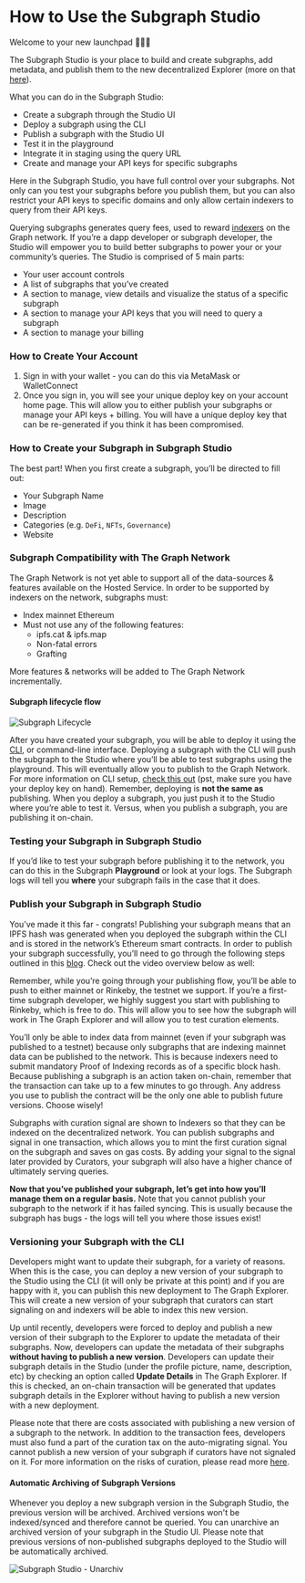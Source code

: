 # How to Use the Subgraph Studio



Welcome to your new launchpad 👩🏽‍🚀

The Subgraph Studio is your place to build and create subgraphs, add metadata, and publish them to the new decentralized Explorer (more on that [here](https://thegraph.com/docs/en/explorer/)).

What you can do in the Subgraph Studio:

* Create a subgraph through the Studio UI
* Deploy a subgraph using the CLI
* Publish a subgraph with the Studio UI
* Test it in the playground
* Integrate it in staging using the query URL
* Create and manage your API keys for specific subgraphs

Here in the Subgraph Studio, you have full control over your subgraphs. Not only can you test your subgraphs before you publish them, but you can also restrict your API keys to specific domains and only allow certain indexers to query from their API keys.

Querying subgraphs generates query fees, used to reward [indexers](https://thegraph.com/docs/en/indexing/) on the Graph network. If you’re a dapp developer or subgraph developer, the Studio will empower you to build better subgraphs to power your or your community’s queries. The Studio is comprised of 5 main parts:

* Your user account controls
* A list of subgraphs that you’ve created
* A section to manage, view details and visualize the status of a specific subgraph
* A section to manage your API keys that you will need to query a subgraph
* A section to manage your billing

### How to Create Your Account <a href="#how-to-create-your-account" id="how-to-create-your-account"></a>

1. Sign in with your wallet - you can do this via MetaMask or WalletConnect
2. Once you sign in, you will see your unique deploy key on your account home page. This will allow you to either publish your subgraphs or manage your API keys + billing. You will have a unique deploy key that can be re-generated if you think it has been compromised.

### How to Create your Subgraph in Subgraph Studio <a href="#how-to-create-your-subgraph-in-subgraph-studio" id="how-to-create-your-subgraph-in-subgraph-studio"></a>

The best part! When you first create a subgraph, you’ll be directed to fill out:

* Your Subgraph Name
* Image
* Description
* Categories (e.g. `DeFi`, `NFTs`, `Governance`)
* Website

### Subgraph Compatibility with The Graph Network <a href="#subgraph-compatibility-with-the-graph-network" id="subgraph-compatibility-with-the-graph-network"></a>

The Graph Network is not yet able to support all of the data-sources & features available on the Hosted Service. In order to be supported by indexers on the network, subgraphs must:

* Index mainnet Ethereum
* Must not use any of the following features:
  * ipfs.cat & ipfs.map
  * Non-fatal errors
  * Grafting

More features & networks will be added to The Graph Network incrementally.

#### Subgraph lifecycle flow <a href="#subgraph-lifecycle-flow" id="subgraph-lifecycle-flow"></a>

![Subgraph Lifecycle](https://thegraph.com/docs/img/subgraph-lifecycle.png)

After you have created your subgraph, you will be able to deploy it using the [CLI](https://github.com/graphprotocol/graph-cli), or command-line interface. Deploying a subgraph with the CLI will push the subgraph to the Studio where you’ll be able to test subgraphs using the playground. This will eventually allow you to publish to the Graph Network. For more information on CLI setup, [check this out](https://thegraph.com/docs/en/developer/define-subgraph-hosted/#install-the-graph-cli) (pst, make sure you have your deploy key on hand). Remember, deploying is **not the same as** publishing. When you deploy a subgraph, you just push it to the Studio where you’re able to test it. Versus, when you publish a subgraph, you are publishing it on-chain.

### Testing your Subgraph in Subgraph Studio <a href="#testing-your-subgraph-in-subgraph-studio" id="testing-your-subgraph-in-subgraph-studio"></a>

If you’d like to test your subgraph before publishing it to the network, you can do this in the Subgraph **Playground** or look at your logs. The Subgraph logs will tell you **where** your subgraph fails in the case that it does.

### Publish your Subgraph in Subgraph Studio <a href="#publish-your-subgraph-in-subgraph-studio" id="publish-your-subgraph-in-subgraph-studio"></a>

You’ve made it this far - congrats! Publishing your subgraph means that an IPFS hash was generated when you deployed the subgraph within the CLI and is stored in the network’s Ethereum smart contracts. In order to publish your subgraph successfully, you’ll need to go through the following steps outlined in this [blog](https://thegraph.com/blog/building-with-subgraph-studio). Check out the video overview below as well:

Remember, while you’re going through your publishing flow, you’ll be able to push to either mainnet or Rinkeby, the testnet we support. If you’re a first-time subgraph developer, we highly suggest you start with publishing to Rinkeby, which is free to do. This will allow you to see how the subgraph will work in The Graph Explorer and will allow you to test curation elements.

You’ll only be able to index data from mainnet (even if your subgraph was published to a testnet) because only subgraphs that are indexing mainnet data can be published to the network. This is because indexers need to submit mandatory Proof of Indexing records as of a specific block hash. Because publishing a subgraph is an action taken on-chain, remember that the transaction can take up to a few minutes to go through. Any address you use to publish the contract will be the only one able to publish future versions. Choose wisely!

Subgraphs with curation signal are shown to Indexers so that they can be indexed on the decentralized network. You can publish subgraphs and signal in one transaction, which allows you to mint the first curation signal on the subgraph and saves on gas costs. By adding your signal to the signal later provided by Curators, your subgraph will also have a higher chance of ultimately serving queries.

**Now that you’ve published your subgraph, let’s get into how you’ll manage them on a regular basis.** Note that you cannot publish your subgraph to the network if it has failed syncing. This is usually because the subgraph has bugs - the logs will tell you where those issues exist!

### Versioning your Subgraph with the CLI <a href="#versioning-your-subgraph-with-the-cli" id="versioning-your-subgraph-with-the-cli"></a>

Developers might want to update their subgraph, for a variety of reasons. When this is the case, you can deploy a new version of your subgraph to the Studio using the CLI (it will only be private at this point) and if you are happy with it, you can publish this new deployment to The Graph Explorer. This will create a new version of your subgraph that curators can start signaling on and indexers will be able to index this new version.

Up until recently, developers were forced to deploy and publish a new version of their subgraph to the Explorer to update the metadata of their subgraphs. Now, developers can update the metadata of their subgraphs **without having to publish a new version**. Developers can update their subgraph details in the Studio (under the profile picture, name, description, etc) by checking an option called **Update Details** in The Graph Explorer. If this is checked, an on-chain transaction will be generated that updates subgraph details in the Explorer without having to publish a new version with a new deployment.

Please note that there are costs associated with publishing a new version of a subgraph to the network. In addition to the transaction fees, developers must also fund a part of the curation tax on the auto-migrating signal. You cannot publish a new version of your subgraph if curators have not signaled on it. For more information on the risks of curation, please read more [here](https://thegraph.com/docs/en/curating/).

#### Automatic Archiving of Subgraph Versions <a href="#automatic-archiving-of-subgraph-versions" id="automatic-archiving-of-subgraph-versions"></a>

Whenever you deploy a new subgraph version in the Subgraph Studio, the previous version will be archived. Archived versions won't be indexed/synced and therefore cannot be queried. You can unarchive an archived version of your subgraph in the Studio UI. Please note that previous versions of non-published subgraphs deployed to the Studio will be automatically archived.

![Subgraph Studio - Unarchiv](https://thegraph.com/docs/img/Unarchive.png)
